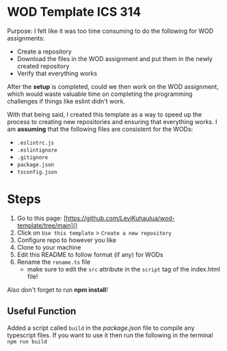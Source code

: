 # WOD Template ICS 314

Purpose: I felt like it was too time consuming to do the following for WOD assignments: 

- Create a repository 
- Download the files in the WOD assignment and put them in the newly created repository
- Verify that everything works

After the **setup** is completed, could we then work on the WOD assignment, which would waste valuable time on completing the programming challenges if things like eslint didn't work. 

With that being said, I created this template as a way to speed up the process to creating new repositories and ensuring that everything works. I am **assuming** that the following files are consistent for the WODs: 

- `.eslintrc.js`
- `.eslintignore`
- `.gitignore`
- `package.json`
- `tsconfig.json`

# Steps

1. Go to this page: [https://github.com/LeviKuhaulua/wod-template/tree/main]()
2. Click on `Use this template` > `Create a new repository`
3. Configure repo to however you like 
4. Clone to your machine
5. Edit this README to follow format (if any) for WODs
6. Rename the `rename.ts` file 
    - make sure to edit the `src` attribute in the `script` tag of the index.html file!

Also don't forget to run **npm install**!

## Useful Function

Added a script called `build` in the *package.json* file to compile any typescript files. If you want to use it then run the following in the terminal `npm run build`
